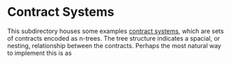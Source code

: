 # Contract Systems

This subdirectory houses some examples [contract systems](../../theories/ContractSystems.v), which are sets of contracts encoded as n-trees. The tree structure indicates a spacial, or nesting, relationship between the contracts. Perhaps the most natural way to implement this is as 